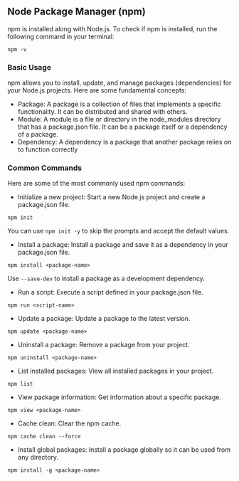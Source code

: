 ## Node Package Manager (npm)

 npm is installed along with Node.js. To check if npm is installed, run the following command in your terminal:
```
npm -v
```
### Basic Usage
npm allows you to install, update, and manage packages (dependencies) for your Node.js projects. Here are some fundamental concepts:

- Package: A package is a collection of files that implements a specific functionality. It can be distributed and shared with others.
- Module: A module is a file or directory in the node_modules directory that has a package.json file. It can be a package itself or a dependency of a package.
- Dependency: A dependency is a package that another package relies on to function correctly

### Common Commands
Here are some of the most commonly used npm commands:

- Initialize a new project: Start a new Node.js project and create a package.json file.
```
npm init
```
You can use `npm init -y` to skip the prompts and accept the default values.

- Install a package: Install a package and save it as a dependency in your package.json file.
```
npm install <package-name>
```
Use `--save-dev` to install a package as a development dependency.

- Run a script: Execute a script defined in your package.json file.
```
npm run <script-name>
```
- Update a package: Update a package to the latest version.
```
npm update <package-name>
```
- Uninstall a package: Remove a package from your project.
```
npm uninstall <package-name>
```
- List installed packages: View all installed packages in your project.
```
npm list
```
- View package information: Get information about a specific package.
```
npm view <package-name>
```
- Cache clean: Clear the npm cache.
```
npm cache clean --force
```
- Install global packages: Install a package globally so it can be used from any directory.
```
npm install -g <package-name>
```